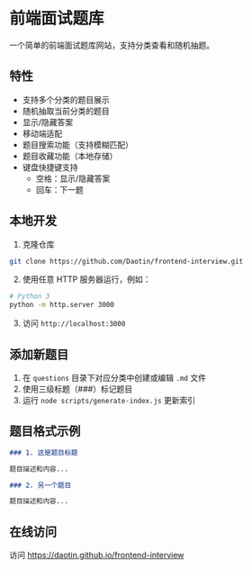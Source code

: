 # 前端面试题库

一个简单的前端面试题库网站，支持分类查看和随机抽题。

## 特性

- 支持多个分类的题目展示
- 随机抽取当前分类的题目
- 显示/隐藏答案
- 移动端适配
- 题目搜索功能（支持模糊匹配）
- 题目收藏功能（本地存储）
- 键盘快捷键支持
  - 空格：显示/隐藏答案
  - 回车：下一题

## 本地开发

1. 克隆仓库

```bash
git clone https://github.com/Daotin/frontend-interview.git
```

2. 使用任意 HTTP 服务器运行，例如：

```bash
# Python 3
python -m http.server 3000
```

3. 访问 `http://localhost:3000`

## 添加新题目

1. 在 `questions` 目录下对应分类中创建或编辑 `.md` 文件
2. 使用三级标题（###）标记题目
3. 运行 `node scripts/generate-index.js` 更新索引

## 题目格式示例

```markdown
### 1. 这是题目标题

题目描述和内容...

### 2. 另一个题目

题目描述和内容...
```

## 在线访问

访问 https://daotin.github.io/frontend-interview
